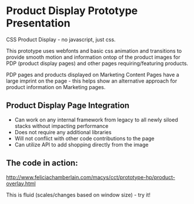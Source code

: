 # Product Display Prototype Presentation

CSS Product Display - no javascript, just css.

This prototype uses webfonts and basic css animation and transitions to provide smooth motion and information ontop of the product images for PDP (product display pages) and other pages requiring/featuring products.

PDP pages and products displayed on Marketing Content Pages have a large imprint on the page - this helps show an alternative approach for product information on Marketing pages.

## Product Display Page Integration
- Can work on any internal framework from legacy to all newly siloed stacks without impacting performance
- Does not require any additional libraries 
- Will not conflict with other code contributions to the page
- Can utilize API to add shopping directly from the image

## The code in action:

http://www.feliciachamberlain.com/macys/cct/prototype-hp/product-overlay.html

This is fluid (scales/changes based on window size) - try it!

